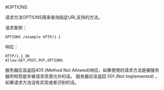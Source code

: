 #OPTIONS 

请求方法OPTIONS用来查询指定URL支持的方法。

请求案例：
```
OPTIONS /example HTTP/1.1
```
响应：
```
HTTP/1.1 OK
Allow:GET,POST,PUT,OPTIONS
```

服务器应该返回405 (Method Not Allowed)响应，如果使用的请求方法是被服务器所知但是并被请求资源允许的话。
服务器应该返回 501 (Not Implemented) ，如果请求方法没有实现或者识别的话。

